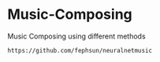 # Music-Composing
Music Composing using different methods


~~~
https://github.com/fephsun/neuralnetmusic
~~~
